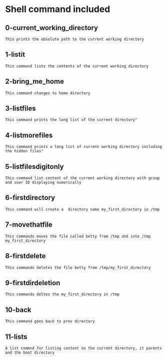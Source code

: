 # Shell command included
## 0-current_working_directory
	This prints the absolute path to the current working directory

## 1-listit
	This command lists the contents of the current working directory

## 2-bring_me_home
	This command changes to home directory

## 3-listfiles
	This command prints the long list of the current directory"

## 4-listmorefiles
	This command prints a long list of current working directory including the hidden files"

## 5-listfilesdigitonly
	This command list content of the current working directory with group and user ID displaying numerically

## 6-firstdirectory
	This command will create a  directory name my_first_directory in /tmp


## 7-movethatfile
	This commands moves the file called betty from /tmp and into /tmp my_first_directory

## 8-firstdelete
	This commands deletes the file betty from /tmp/my_first_directory


## 9-firstdirdeletion
	This commands deltes the my_first_directory in /tmp


## 10-back
	This command goes back to prev directory

## 11-lists
	A list commnd for listing content on the current directory, it parents and the boot directory
